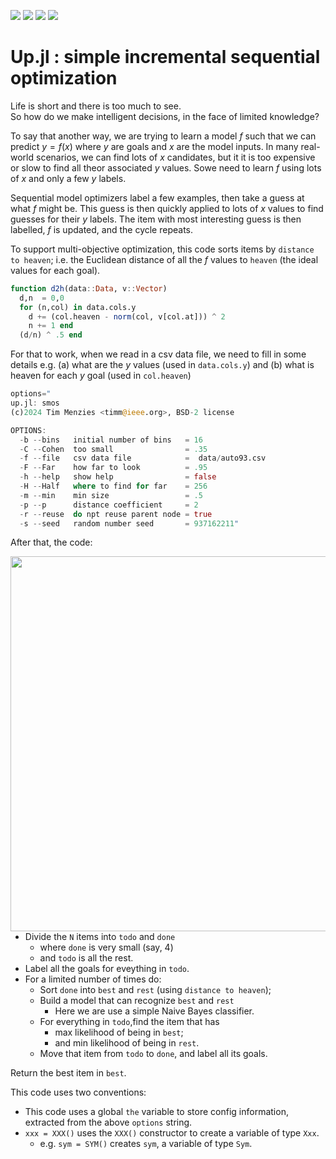 <img src="https://img.shields.io/badge/tests-passing-green"> <img
src="https://img.shields.io/badge/julia-1.8-yellow"> <img
src="https://img.shields.io/badge/purpose-se--ai-blueviolet"> <img
src="https://img.shields.io/badge/platform-osx,linux-pink">

# Up.jl : simple incremental sequential optimization

Life is short and there is too much to see.  
So how do we make intelligent decisions,
in the face of limited knowledge?

To say that another way, we are trying to learn a model
$f$ such that we can predict $y=f(x)$ where $y$ are goals
and $x$ are the model inputs.  In many real-world scenarios,
we can find lots of $x$ candidates, but it 
it is too expensive or slow to find all theor associated $y$ values. Sowe need to learn $f$ using lots of $x$ and only a few $y$ labels.

Sequential model optimizers label a few examples,  then take
a guess at what $f$ might be. This guess is then quickly
applied to lots of  $x$ values to find guesses for their $y$ labels.  The item with most interesting guess is then labelled,
$f$ is updated, and the cycle repeats.

To support multi-objective optimization, this code sorts items by
`distance to heaven`; i.e. the Euclidean distance of all the
$f$ values to  `heaven` (the ideal values for each goal).

```julia <up d2h>
function d2h(data::Data, v::Vector) 
  d,n  = 0,0
  for (n,col) in data.cols.y 
    d += (col.heaven - norm(col, v[col.at])) ^ 2 
    n += 1 end 
  (d/n) ^ .5 end
```
For that to work, when we read in a csv data file, we need to fill in some details e.g. (a) what are the $y$ values (used in `data.cols.y`) and (b) what is heaven for each $y$ goal (used in `col.heaven`)
```julia <up options>
options="
up.jl: smos
(c)2024 Tim Menzies <timm@ieee.org>, BSD-2 license

OPTIONS:
  -b --bins   initial number of bins   = 16
  -C --Cohen  too small                = .35
  -f --file   csv data file            =  data/auto93.csv
  -F --Far    how far to look          = .95
  -h --help   show help                = false
  -H --Half   where to find for far    = 256
  -m --min    min size                 = .5
  -p --p      distance coefficient     = 2
  -r --reuse  do npt reuse parent node = true
  -s --seed   random number seed       = 937162211"
```

After that, the code:

<img align=right width=600 src="https://miro.medium.com/v2/resize:fit:846/1*und5wL5DogTb8zkyOaFmrA.png">

- Divide the `N` items into `todo` and `done`
  - where `done` is very small (say, 4)
  - and `todo` is all the rest.
- Label all the goals for eveything in `todo`.
- For a limited number of times do:
  - Sort `done` into `best` and `rest` (using `distance to heaven`);
  - Build a model that can recognize `best` and `rest`
    - Here we are use a simple Naive Bayes classifier.
  - For everything in `todo`,find the item that has
    - max likelihood of being in `best`;
    - and min likelihood of being in `rest`.
  - Move that item from `todo` to `done`, and label all its goals.

Return the best item in `best`.

This  code uses  two conventions:  

- This code uses a global `the` variable to store config information,
  extracted from the above `options` string.
- `xxx = XXX()` uses the `XXX()` constructor to create a variable of type `Xxx`.
  - e.g.  `sym = SYM()` creates `sym`, a variable of type `Sym`.

